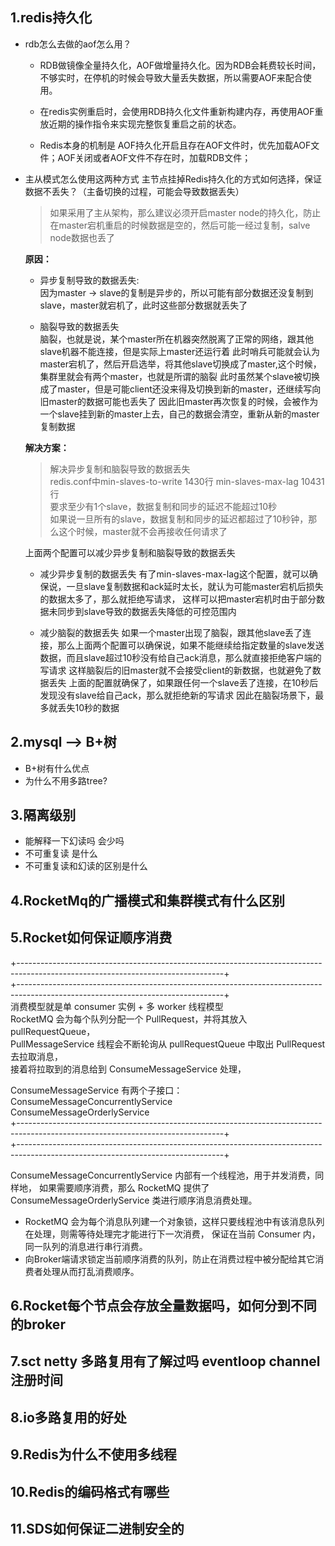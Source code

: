1.redis持久化
----
- rdb怎么去做的aof怎么用？
    * RDB做镜像全量持久化，AOF做增量持久化。因为RDB会耗费较长时间，不够实时，在停机的时候会导致大量丢失数据，所以需要AOF来配合使用。

    * 在redis实例重启时，会使用RDB持久化文件重新构建内存，再使用AOF重放近期的操作指令来实现完整恢复重启之前的状态。

    * Redis本身的机制是 AOF持久化开启且存在AOF文件时，优先加载AOF文件；AOF关闭或者AOF文件不存在时，加载RDB文件；

- 主从模式怎么使用这两种方式  主节点挂掉Redis持久化的方式如何选择，保证数据不丢失？（主备切换的过程，可能会导致数据丢失）
   > 如果采用了主从架构，那么建议必须开启master node的持久化，防止在master宕机重启的时候数据是空的，然后可能一经过复制，salve node数据也丢了
    
    **原因：**
    * 异步复制导致的数据丢失:   
    因为master -> slave的复制是异步的，所以可能有部分数据还没复制到slave，master就宕机了，此时这些部分数据就丢失了
    
    * 脑裂导致的数据丢失   
    脑裂，也就是说，某个master所在机器突然脱离了正常的网络，跟其他slave机器不能连接，但是实际上master还运行着
    此时哨兵可能就会认为master宕机了，然后开启选举，将其他slave切换成了master,这个时候，集群里就会有两个master，也就是所谓的脑裂
    此时虽然某个slave被切换成了master，但是可能client还没来得及切换到新的master，还继续写向旧master的数据可能也丢失了
    因此旧master再次恢复的时候，会被作为一个slave挂到新的master上去，自己的数据会清空，重新从新的master复制数据
    
    **解决方案：**
    > 解决异步复制和脑裂导致的数据丢失    
    redis.conf中min-slaves-to-write 1430行 min-slaves-max-lag 10431行  
    要求至少有1个slave，数据复制和同步的延迟不能超过10秒  
    如果说一旦所有的slave，数据复制和同步的延迟都超过了10秒钟，那么这个时候，master就不会再接收任何请求了
    
    上面两个配置可以减少异步复制和脑裂导致的数据丢失
    
    * 减少异步复制的数据丢失
    有了min-slaves-max-lag这个配置，就可以确保说，一旦slave复制数据和ack延时太长，就认为可能master宕机后损失的数据太多了，那么就拒绝写请求，
    这样可以把master宕机时由于部分数据未同步到slave导致的数据丢失降低的可控范围内
    
    * 减少脑裂的数据丢失
    如果一个master出现了脑裂，跟其他slave丢了连接，那么上面两个配置可以确保说，如果不能继续给指定数量的slave发送数据，而且slave超过10秒没有给自己ack消息，那么就直接拒绝客户端的写请求
    这样脑裂后的旧master就不会接受client的新数据，也就避免了数据丢失
    上面的配置就确保了，如果跟任何一个slave丢了连接，在10秒后发现没有slave给自己ack，那么就拒绝新的写请求
    因此在脑裂场景下，最多就丢失10秒的数据

2.mysql --> B+树
----
 * B+树有什么优点
 * 为什么不用多路tree?
 
3.隔离级别
----
* 能解释一下幻读吗 会少吗
* 不可重复读  是什么
* 不可重复读和幻读的区别是什么

4.RocketMq的广播模式和集群模式有什么区别
----

5.Rocket如何保证顺序消费
----
+---------------------------------------------------------------------------------------------------------------------------------+   
+---------------------------------------------------------------------------------------------------------------------------------+   
消费模型就是单 consumer 实例 + 多 worker 线程模型  
RocketMQ 会为每个队列分配一个 PullRequest，并将其放入 pullRequestQueue，   
PullMessageService 线程会不断轮询从 pullRequestQueue 中取出 PullRequest 去拉取消息，  
接着将拉取到的消息给到 ConsumeMessageService 处理，  

ConsumeMessageService 有两个子接口：   
ConsumeMessageConcurrentlyService   
ConsumeMessageOrderlyService       
+---------------------------------------------------------------------------------------------------------------------------------+        
+---------------------------------------------------------------------------------------------------------------------------------+    

ConsumeMessageConcurrentlyService 内部有一个线程池，用于并发消费，同样地，
如果需要顺序消费，那么 RocketMQ 提供了 ConsumeMessageOrderlyService 类进行顺序消息消费处理。

* RocketMQ 会为每个消息队列建一个对象锁，这样只要线程池中有该消息队列在处理，则需等待处理完才能进行下一次消费，
  保证在当前 Consumer 内，同一队列的消息进行串行消费。
* 向Broker端请求锁定当前顺序消费的队列，防止在消费过程中被分配给其它消费者处理从而打乱消费顺序。

6.Rocket每个节点会存放全量数据吗，如何分到不同的broker
----
7.sct netty  多路复用有了解过吗    eventloop  channel  注册时间
----
8.io多路复用的好处
----
9.Redis为什么不使用多线程
----
10.Redis的编码格式有哪些
----
11.SDS如何保证二进制安全的
----
